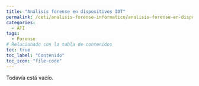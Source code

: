 ```yaml
---
title: "Análisis forense en dispositivos IOT"
permalink: /ceti/analisis-forense-informatico/analisis-forense-en-dispositivos-iot
categories:
  - AFI
tags:
  - Forense
# Relacionado con la tabla de contenidos
toc: true
toc_label: "Contenido"
toc_icon: "file-code"
---
```


Todavía está vacío.
